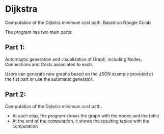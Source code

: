 # Dijkstra

Computation of the Dijkstra minimum cost path. Based on Google Colab 

The program has two main parts:

## Part 1: 
Automagtic generation and visualization of Graph, including Nodes, Connections and Costs associated to each.

Users can generate new graphs based on the JSON example provided at the fist part or use the automatic generator.

## Part 2:
Computation of the Dijkstra minimum cost path. 

* At each step, the program shows the graph with the nodes and the table
* At the end of the computation, it shows the resulting tables with the computation

